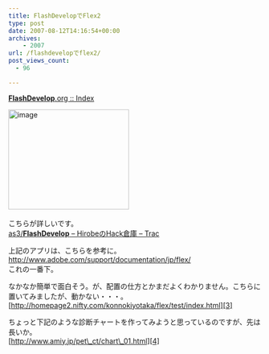 ```yaml
---
title: FlashDevelopでFlex2
type: post
date: 2007-08-12T14:16:54+00:00
archives:
    - 2007
url: /flashdevelopでflex2/
post_views_count:
  - 96

---
```

[**FlashDevelop**.org :: Index][1]

<a href="https://i2.wp.com/jqinglong.html.xdomain.jp/bimg/image_6.png" atomicselection="true"><img style="border-right: 0px; border-top: 0px; border-left: 0px; border-bottom: 0px" height="199" alt="image" src="https://i2.wp.com/jqinglong.html.xdomain.jp/bimg/image_thumb_6.png?resize=240%2C199" width="240" border="0" data-recalc-dims="1" /></a>&nbsp;

こちらが詳しいです。  
[as3/**FlashDevelop** &#8211; HirobeのHack倉庫 &#8211; Trac][2]

上記のアプリは、こちらを参考に。  
<http://www.adobe.com/support/documentation/jp/flex/>  
これの一番下。

なかなか簡単で面白そう。が、配置の仕方とかまだよくわかりません。こちらに置いてみましたが、動かない・・・。  
[http://homepage2.nifty.com/konnokiyotaka/flex/test/index.html][3]

ちょっと下記のような診断チャートを作ってみようと思っているのですが、先は長いか。  
[http://www.amiy.jp/pet\_ct/chart\_01.html][4]

 [1]: http://www.flashdevelop.org/
 [2]: http://weekbuild.sakura.ne.jp/trac/wiki/as3/FlashDevelop
 [3]: http://homepage2.nifty.com/konnokiyotaka/flex/test/index.html "http://homepage2.nifty.com/konnokiyotaka/flex/test/index.html"
 [4]: http://www.amiy.jp/pet_ct/chart_01.html "http://www.amiy.jp/pet_ct/chart_01.html"